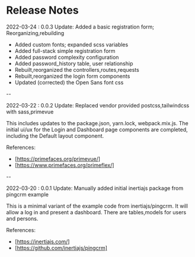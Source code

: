 # Release Notes

2022-03-24 : 0.0.3 
Update: Added a basic registration form; Reorganizing,rebuilding

- Added custom fonts; expanded scss variables
- Added full-stack simple registration form
- Added password complexity configuration
- Added password_history table, user relationship
- Rebuilt,reorganized the controllers,routes,requests
- Rebuilt,reorganized the login form components
- Updated (corrected) the Open Sans font css

--

2022-03-22 : 0.0.2 
Update: Replaced vendor provided postcss,tailwindcss with sass,primevue

This includes updates to the package.json, yarn.lock, webpack.mix.js.
The initial ui/ux for the Login and Dashboard page components are
completed, including the Default layout component.

References:

- [https://primefaces.org/primevue/]
- [https://www.primefaces.org/primeflex/]

--

2022-03-20 : 0.0.1 
Update: Manually added initial inertiajs package from pingcrm example

This is a minimal variant of the example code from inertiajs/pingcrm.
It will allow a log in and present a dashboard. There are tables,models
for users and persons.

References:

- [https://inertiajs.com/]
- [https://github.com/inertiajs/pingcrm]
